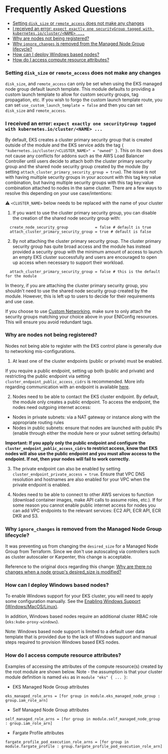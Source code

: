 # Frequently Asked Questions

- [Setting `disk_size` or `remote_access` does not make any changes](https://github.com/terraform-aws-modules/terraform-aws-eks/blob/master/docs/faq.md#Settings-disk_size-or-remote_access-does-not-make-any-changes)
- [I received an error: `expect exactly one securityGroup tagged with kubernetes.io/cluster/<NAME> ...`](https://github.com/terraform-aws-modules/terraform-aws-eks/blob/master/docs/faq.md#i-received-an-error-expect-exactly-one-securitygroup-tagged-with-kubernetesioclustername-)
- [Why are nodes not being registered?](https://github.com/terraform-aws-modules/terraform-aws-eks/blob/master/docs/faq.md#why-are-nodes-not-being-registered)
- [Why `ignore_changes` is removed from the Managed Node Group lifecycle?](https://github.com/pinterest/terraform-aws-eks/blob/pinterest-release-19.17.2/docs/faq.md#why-ignore-changes-is-removed-from-the-managed-node-group-lifecycle)
- [How can I deploy Windows based nodes?](https://github.com/terraform-aws-modules/terraform-aws-eks/blob/master/docs/faq.md#how-can-i-deploy-windows-based-nodes)
- [How do I access compute resource attributes?](https://github.com/terraform-aws-modules/terraform-aws-eks/blob/master/docs/faq.md#how-do-i-access-compute-resource-attributes)

### Setting `disk_size` or `remote_access` does not make any changes

`disk_size`, and `remote_access` can only be set when using the EKS managed node group default launch template. This module defaults to providing a custom launch template to allow for custom security groups, tag propagation, etc. If you wish to forgo the custom launch template route, you can set `use_custom_launch_template = false` and then you can set `disk_size` and `remote_access`.

### I received an error: `expect exactly one securityGroup tagged with kubernetes.io/cluster/<NAME> ...`

By default, EKS creates a cluster primary security group that is created outside of the module and the EKS service adds the tag `{ "kubernetes.io/cluster/<CLUSTER_NAME>" = "owned" }`. This on its own does not cause any conflicts for addons such as the AWS Load Balancer Controller until users decide to attach both the cluster primary security group and the shared node security group created by the module (by setting `attach_cluster_primary_security_group = true`). The issue is not with having multiple security groups in your account with this tag key:value combination, but having multiple security groups with this tag key:value combination attached to nodes in the same cluster. There are a few ways to resolve this depending on your use case/intentions:

⚠️ `<CLUSTER_NAME>` below needs to be replaced with the name of your cluster

1. If you want to use the cluster primary security group, you can disable the creation of the shared node security group with:

```hcl
  create_node_security_group            = false # default is true
  attach_cluster_primary_security_group = true # default is false
```

2. By not attaching the cluster primary security group. The cluster primary security group has quite broad access and the module has instead provided a security group with the minimum amount of access to launch an empty EKS cluster successfully and users are encouraged to open up access when necessary to support their workload.

```hcl
  attach_cluster_primary_security_group = false # this is the default for the module
```

In theory, if you are attaching the cluster primary security group, you shouldn't need to use the shared node security group created by the module. However, this is left up to users to decide for their requirements and use case.

If you choose to use [Custom Networking](https://docs.aws.amazon.com/eks/latest/userguide/cni-custom-network.html), make sure to only attach the security groups matching your choice above in your ENIConfig resources. This will ensure you avoid redundant tags.

### Why are nodes not being registered?

Nodes not being able to register with the EKS control plane is generally due to networking mis-configurations.

1. At least one of the cluster endpoints (public or private) must be enabled.

If you require a public endpoint, setting up both (public and private) and restricting the public endpoint via setting `cluster_endpoint_public_access_cidrs` is recommended. More info regarding communication with an endpoint is available [here](https://docs.aws.amazon.com/eks/latest/userguide/cluster-endpoint.html).

2. Nodes need to be able to contact the EKS cluster endpoint. By default, the module only creates a public endpoint. To access the endpoint, the nodes need outgoing internet access:

- Nodes in private subnets: via a NAT gateway or instance along with the appropriate routing rules
- Nodes in public subnets: ensure that nodes are launched with public IPs (enable through either the module here or your subnet setting defaults)

**Important: If you apply only the public endpoint and configure the `cluster_endpoint_public_access_cidrs` to restrict access, know that EKS nodes will also use the public endpoint and you must allow access to the endpoint. If not, then your nodes will fail to work correctly.**

3. The private endpoint can also be enabled by setting `cluster_endpoint_private_access = true`. Ensure that VPC DNS resolution and hostnames are also enabled for your VPC when the private endpoint is enabled.

4. Nodes need to be able to connect to other AWS services to function (download container images, make API calls to assume roles, etc.). If for some reason you cannot enable public internet access for nodes you can add VPC endpoints to the relevant services: EC2 API, ECR API, ECR DKR and S3.

### Why `ignore_changes` is removed from the Managed Node Group lifecycle?

It was preventing us from changing the `desired_size` for a Managed Node Group from Terraform. Since we don't use autoscaling via controllers such as cluster autoscaler or Karpenter, this change is acceptable.

Reference to the original docs regarding this change: [Why are there no changes when a node group's desired_size is modified?](https://github.com/terraform-aws-modules/terraform-aws-eks/blob/v19.17.2/docs/faq.md#why-are-there-no-changes-when-a-node-groups-desired_size-is-modified)

### How can I deploy Windows based nodes?

To enable Windows support for your EKS cluster, you will need to apply some configuration manually. See the [Enabling Windows Support (Windows/MacOS/Linux)](https://docs.aws.amazon.com/eks/latest/userguide/windows-support.html#enable-windows-support).

In addition, Windows based nodes require an additional cluster RBAC role (`eks:kube-proxy-windows`).

Note: Windows based node support is limited to a default user data template that is provided due to the lack of Windows support and manual steps required to provision Windows based EKS nodes.

### How do I access compute resource attributes?

Examples of accessing the attributes of the compute resource(s) created by the root module are shown below. Note - the assumption is that your cluster module definition is named `eks` as in `module "eks" { ... }`:

- EKS Managed Node Group attributes

```hcl
eks_managed_role_arns = [for group in module.eks_managed_node_group : group.iam_role_arn]
````

- Self Managed Node Group attributes

```hcl
self_managed_role_arns = [for group in module.self_managed_node_group : group.iam_role_arn]
```

- Fargate Profile attributes

```hcl
fargate_profile_pod_execution_role_arns = [for group in module.fargate_profile : group.fargate_profile_pod_execution_role_arn]
```
